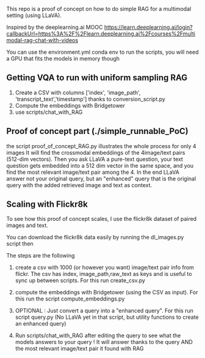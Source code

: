 This repo is a proof of concept on how to do simple RAG for a multimodal setting (using LLaVA).

Inspired by the deeplearning.ai MOOC https://learn.deeplearning.ai/login?callbackUrl=https%3A%2F%2Flearn.deeplearning.ai%2Fcourses%2Fmultimodal-rag-chat-with-videos

You can use the environment.yml conda env to run the scripts, you will need a GPU that fits the models in memory though


## Getting VQA to run with uniform sampling RAG

1. Create a CSV with columns ['index', 'image_path', 'transcript_text','timestamp'] thanks to conversion_script.py
2. Compute the embeddings with Bridgetower 
3. use scripts/chat_with_RAG

## Proof of concept part (./simple_runnable_PoC)
the script proof_of_concept_RAG.py illustrates the whole process for only 4 images
It will find the crossmodal embeddings of the 4image/text pairs (512-dim vectors).
Then you ask LLaVA a pure-text question, your text question gets embedded into a 512 dim vector in the same space, and you find the most relevant image/text pair among the 4. In the end LLaVA answer not your original query, but an "enhanced" query that is the original query with the added retrieved image and text as context.

## Scaling with Flickr8k
To see how this proof of concept scales, I use the flickr8k dataset of paired images and text.

You can download the flickr8k data easily by running the dl_images.py script
then 


The steps are the following

1. create a csv with 1000 (or however you want) image/text pair info from flickr. The csv has index, image_path,raw_text as keys and is useful to sync up between scripts. For this run create_csv.py

2. compute the embeddings with Bridgetower (using the CSV as input). For this run the script compute_embeddings.py

3. OPTIONAL : Just convert a query into a "enhanced query". For this run script query.py (No LLaVA yet in that script, but utility functions to create an enhanced query)

4. Run scripts/chat_with_RAG after editing the query to see what the models answers to your query ! It will answer thanks to the query AND the most relevant image/text pair it found with RAG
